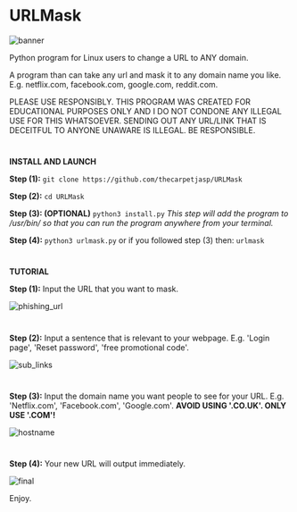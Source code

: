 # URLMask
![banner](https://user-images.githubusercontent.com/71789855/140201086-b9e55c8d-be96-4b99-bea7-2521ab37a605.png)


Python program for Linux users to change a URL to ANY domain.


A program than can take any url and mask it to any domain name you like. E.g. netflix.com, facebook.com, google.com, reddit.com.

PLEASE USE RESPONSIBLY. THIS PROGRAM WAS CREATED FOR EDUCATIONAL PURPOSES ONLY AND I DO NOT CONDONE ANY ILLEGAL USE FOR THIS WHATSOEVER.
SENDING OUT ANY URL/LINK THAT IS DECEITFUL TO ANYONE UNAWARE IS ILLEGAL. BE RESPONSIBLE.






#


**INSTALL AND LAUNCH**

**Step (1):**
`git clone https://github.com/thecarpetjasp/URLMask`



**Step (2):**
`cd URLMask`


**Step (3): (OPTIONAL)**
`python3 install.py`
*This step will add the program to /usr/bin/ so that you can run the program anywhere from your terminal.*


**Step (4):**
`python3 urlmask.py`
or if you followed step (3) then:
`urlmask`


#





**TUTORIAL**

**Step (1):**
Input the URL that you want to mask.

![phishing_url](https://user-images.githubusercontent.com/71789855/140201092-218a6290-2cc5-4005-af5c-f17d99f282f2.png)

#

**Step (2):**
Input a sentence that is relevant to your webpage. E.g. 'Login page', 'Reset password', 'free promotional code'.

![sub_links](https://user-images.githubusercontent.com/71789855/140201094-1e6d6913-6e58-4916-b844-164000250406.png)

#

**Step (3):**
Input the domain name you want people to see for your URL. E.g. 'Netflix.com', 'Facebook.com', 'Google.com'.
**AVOID USING '.CO.UK'. ONLY USE '.COM'!**

![hostname](https://user-images.githubusercontent.com/71789855/140201090-bbb0a1a3-b094-4171-96a1-be2dcf453802.png)

#

**Step (4):**
Your new URL will output immediately.

![final](https://user-images.githubusercontent.com/71789855/140201087-527baa95-13c8-426a-9864-92274219584a.png)




Enjoy.
